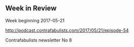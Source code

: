 ## Week in Review

Week beginning 2017-05-21

http://podcast.contrafabulists.com/2017/05/21/episode-54

Contrafabulists newsletter No 8
